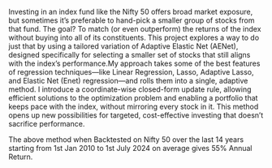 Investing in an index fund like the Nifty 50 offers broad market exposure, but sometimes it’s preferable to hand-pick a smaller
group of stocks from that fund. The goal? To match (or even outperform) the returns of the index without buying into all of its
constituents. This project explores a way to do just that by using a tailored variation of Adaptive Elastic Net (AENet), designed
specifically for selecting a smaller set of stocks that still aligns with the index’s performance.My approach takes some of the best
features of regression techniques—like Linear Regression, Lasso, Adaptive Lasso, and Elastic Net (Enet) regression—and rolls them into a single, adaptive method. I introduce a coordinate-wise closed-form update rule, allowing efficient solutions to the optimization problem and enabling a portfolio that keeps pace with the index, without mirroring every stock in it. This method opens up new possibilities for targeted, cost-effective investing that doesn’t sacrifice performance.

The above method when Backtested on Nifty 50 over the last 14 years starting from 1st Jan 2010 to 1st July 2024 on average gives 55% Annual Return.
